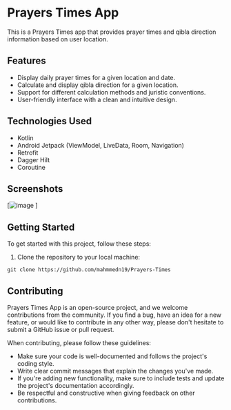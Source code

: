 # Prayers Times App

This is a Prayers Times app that provides prayer times and qibla direction information based on user location.

## Features

- Display daily prayer times for a given location and date.
- Calculate and display qibla direction for a given location.
- Support for different calculation methods and juristic conventions.
- User-friendly interface with a clean and intuitive design.

## Technologies Used

- Kotlin
- Android Jetpack (ViewModel, LiveData, Room, Navigation)
- Retrofit
- Dagger Hilt
- Coroutine

## Screenshots

[![image](https://github.com/mahmmedn19/Prayers-Times/assets/100851080/e0c526f5-4f32-4769-9460-f0ee282b9cd9)
]

## Getting Started

To get started with this project, follow these steps:

1. Clone the repository to your local machine:

```shell
git clone https://github.com/mahmmedn19/Prayers-Times
```
## Contributing

Prayers Times App is an open-source project, and we welcome contributions from the community. If you find a bug, have an idea for a new feature, or would like to contribute in any other way, please don't hesitate to submit a GitHub issue or pull request.

When contributing, please follow these guidelines:

- Make sure your code is well-documented and follows the project's coding style.
- Write clear commit messages that explain the changes you've made.
- If you're adding new functionality, make sure to include tests and update the project's documentation accordingly.
- Be respectful and constructive when giving feedback on other contributions.
